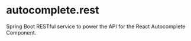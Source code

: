 # autocomplete.rest
Spring Boot RESTful service to power the API for the React Autocomplete Component.
